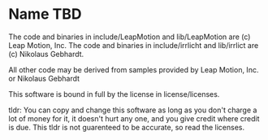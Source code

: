 # Name TBD


The code and binaries in include/LeapMotion and lib/LeapMotion are (c) Leap Motion, Inc.
The code and binaries in include/irrlicht and lib/irrlict are (c) Nikolaus Gebhardt.

All other code may be derived from samples provided by Leap Motion, Inc. or Nikolaus Gebhardt


This software is bound in full by the license in license/licenses.

tldr: You can copy and change this software as long as you don't charge a lot of money for it, it doesn't hurt any one, and you give credit where credit is due. This tldr is not guarenteed to be accurate, so read the licenses.
